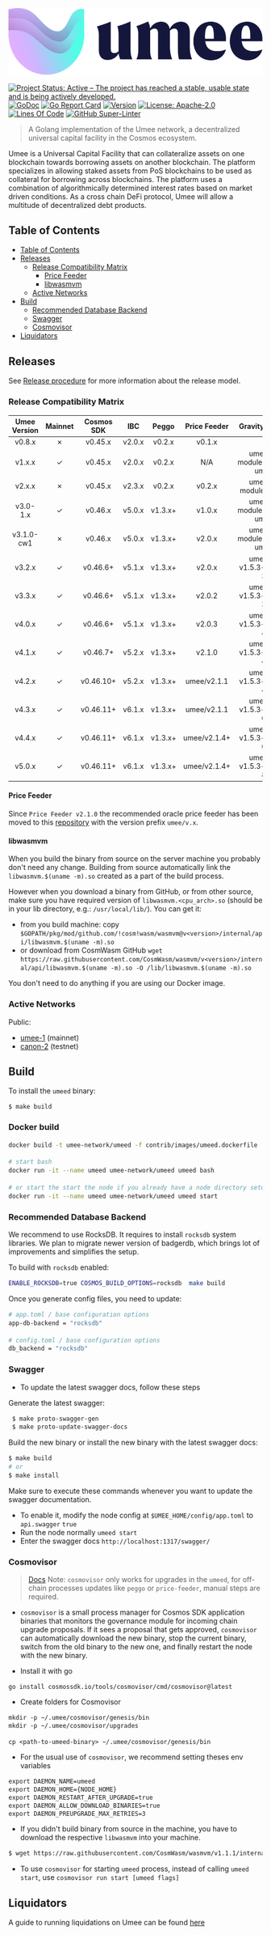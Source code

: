<!-- markdownlint-disable MD041 -->
<!-- markdownlint-disable MD013 -->

![Logo!](assets/umee-logo.png)

[![Project Status: Active – The project has reached a stable, usable state and is being actively developed.](https://www.repostatus.org/badges/latest/active.svg)](https://www.repostatus.org/#wip)
[![GoDoc](https://img.shields.io/badge/godoc-reference-blue?style=flat-square&logo=go)](https://godoc.org/github.com/umee-network/umee)
[![Go Report Card](https://goreportcard.com/badge/github.com/umee-network/umee?style=flat-square)](https://goreportcard.com/report/github.com/umee-network/umee)
[![Version](https://img.shields.io/github/tag/umee-network/umee.svg?style=flat-square)](https://github.com/umee-network/umee/releases/latest)
[![License: Apache-2.0](https://img.shields.io/github/license/umee-network/umee.svg?style=flat-square)](https://github.com/umee-network/umee/blob/main/LICENSE)
[![Lines Of Code](https://img.shields.io/tokei/lines/github/umee-network/umee?style=flat-square)](https://github.com/umee-network/umee)
[![GitHub Super-Linter](https://img.shields.io/github/workflow/status/umee-network/umee/Lint?style=flat-square&label=Lint)](https://github.com/marketplace/actions/super-linter)

> A Golang implementation of the Umee network, a decentralized universal capital
> facility in the Cosmos ecosystem.

Umee is a Universal Capital Facility that can collateralize assets on one blockchain
towards borrowing assets on another blockchain. The platform specializes in
allowing staked assets from PoS blockchains to be used as collateral for borrowing
across blockchains. The platform uses a combination of algorithmically determined
interest rates based on market driven conditions. As a cross chain DeFi protocol,
Umee will allow a multitude of decentralized debt products.

## Table of Contents

- [Table of Contents](#table-of-contents)
- [Releases](#releases)
  - [Release Compatibility Matrix](#release-compatibility-matrix)
    - [Price Feeder](#price-feeder)
    - [libwasmvm](#libwasmvm)
  - [Active Networks](#active-networks)
- [Build](#build)
  - [Recommended Database Backend](#recommended-database-backend)
  - [Swagger](#swagger)
  - [Cosmovisor](#cosmovisor)
- [Liquidators](#liquidators)

## Releases

See [Release procedure](CONTRIBUTING.md#release-procedure) for more information about the release model.

### Release Compatibility Matrix

| Umee Version | Mainnet | Cosmos SDK |  IBC   |  Peggo  | Price Feeder |       Gravity Bridge       | libwasmvm |
| :----------: | :-----: | :--------: | :----: | :-----: | :----------: | :------------------------: | :-------: |
|    v0.8.x    |    ✗    |  v0.45.x   | v2.0.x | v0.2.x  |    v0.1.x    |                            |           |
|    v1.x.x    |    ✓    |  v0.45.x   | v2.0.x | v0.2.x  |     N/A      | umee/v1 module/v1.4.x-umee |           |
|    v2.x.x    |    ✗    |  v0.45.x   | v2.3.x | v0.2.x  |    v0.2.x    |   umee/v2 module/v1.4.x    |           |
|   v3.0-1.x   |    ✓    |  v0.46.x   | v5.0.x | v1.3.x+ |    v1.0.x    | umee/v3 module/v1.5.x-umee |           |
|  v3.1.0-cw1  |    ✗    |  v0.46.x   | v5.0.x | v1.3.x+ |    v2.0.x    | umee/v3 module/v1.5.x-umee |           |
|    v3.2.x    |    ✓    |  v0.46.6+  | v5.1.x | v1.3.x+ |    v2.0.x    |   umee/v3 v1.5.3-umee-3    |  v1.1.1   |
|    v3.3.x    |    ✓    |  v0.46.6+  | v5.1.x | v1.3.x+ |    v2.0.2    |   umee/v3 v1.5.3-umee-3    |  v1.1.1   |
|    v4.0.x    |    ✓    |  v0.46.6+  | v5.1.x | v1.3.x+ |    v2.0.3    |   umee/v4 v1.5.3-umee-4    |  v1.1.1   |
|    v4.1.x    |    ✓    |  v0.46.7+  | v5.2.x | v1.3.x+ |    v2.1.0    |   umee/v4 v1.5.3-umee-4    |  v1.1.1   |
|    v4.2.x    |    ✓    | v0.46.10+  | v5.2.x | v1.3.x+ | umee/v2.1.1  |   umee/v4 v1.5.3-umee-4    |  v1.1.1   |
|    v4.3.x    |    ✓    | v0.46.11+  | v6.1.x | v1.3.x+ | umee/v2.1.1  |   umee/v4 v1.5.3-umee-6    |  v1.2.1   |
|    v4.4.x    |    ✓    | v0.46.11+  | v6.1.x | v1.3.x+ | umee/v2.1.4+ |   umee/v4 v1.5.3-umee-6    |  v1.2.3   |
|    v5.0.x    |    ✓    | v0.46.11+  | v6.1.x | v1.3.x+ | umee/v2.1.4+ |   umee/v4 v1.5.3-umee-8    |  v1.2.3   |

#### Price Feeder

Since `Price Feeder v2.1.0` the recommended oracle price feeder has been moved to this [repository](https://github.com/ojo-network/price-feeder/tree/umee) with the version prefix `umee/v.x`.

#### libwasmvm

When you build the binary from source on the server machine you probably don't need any change. Building from source automatically link the `libwasmvm.$(uname -m).so` created as a part of the build process.

However when you download a binary from GitHub, or from other source, make sure you have required version of `libwasmvm.<cpu_arch>.so` (should be in your lib directory, e.g.: `/usr/local/lib/`). You can get it:

- from you build machine: copy `$GOPATH/pkg/mod/github.com/!cosm!wasm/wasmvm@v<version>/internal/api/libwasmvm.$(uname -m).so`
- or download from CosmWasm GitHub `wget https://raw.githubusercontent.com/CosmWasm/wasmvm/v<version>/internal/api/libwasmvm.$(uname -m).so -O /lib/libwasmvm.$(uname -m).so`

You don't need to do anything if you are using our Docker image.

### Active Networks

Public:

- [umee-1](networks/umee-1) (mainnet)
- [canon-2](networks/canon-2) (testnet)

## Build

To install the `umeed` binary:

```shell
$ make build
```

### Docker build

```bash
docker build -t umee-network/umeed -f contrib/images/umeed.dockerfile .

# start bash
docker run -it --name umeed umee-network/umeed umeed bash

# or start the start the node if you already have a node directory setup
docker run -it --name umeed umee-network/umeed umeed start
```

### Recommended Database Backend

We recommend to use RocksDB. It requires to install `rocksdb` system libraries.
We plan to migrate newer version of badgerdb, which brings lot of improvements and simplifies the setup.

To build with `rocksdb` enabled:

```bash
ENABLE_ROCKSDB=true COSMOS_BUILD_OPTIONS=rocksdb  make build
```

Once you generate config files, you need to update:

```bash
# app.toml / base configuration options
app-db-backend = "rocksdb"

# config.toml / base configuration options
db_backend = "rocksdb"
```

### Swagger

- To update the latest swagger docs, follow these steps

Generate the latest swagger:

```bash
 $ make proto-swagger-gen
 $ make proto-update-swagger-docs
```

Build the new binary or install the new binary with the latest swagger docs:

```bash
$ make build
# or
$ make install
```

Make sure to execute these commands whenever you want to update the swagger documentation.

- To enable it, modify the node config at `$UMEE_HOME/config/app.toml` to `api.swagger` `true`
- Run the node normally `umeed start`
- Enter the swagger docs `http://localhost:1317/swagger/`

### Cosmovisor

> [Docs](https://github.com/cosmos/cosmos-sdk/tree/main/tools/cosmovisor)
> Note: `cosmovisor` only works for upgrades in the `umeed`, for off-chain processes updates like `peggo` or `price-feeder`, manual steps are required.

- `cosmovisor` is a small process manager for Cosmos SDK application binaries that monitors the governance module for incoming chain upgrade proposals. If it sees a proposal that gets approved, `cosmovisor` can automatically download
  the new binary, stop the current binary, switch from the old binary to the new one, and finally restart the node with the new binary.

- Install it with go

```shell
go install cosmossdk.io/tools/cosmovisor/cmd/cosmovisor@latest
```

- Create folders for Cosmovisor

```shell
mkdir -p ~/.umee/cosmovisor/genesis/bin
mkdir -p ~/.umee/cosmovisor/upgrades

cp <path-to-umeed-binary> ~/.umee/cosmovisor/genesis/bin
```

- For the usual use of `cosmovisor`, we recommend setting theses env variables

```shell
export DAEMON_NAME=umeed
export DAEMON_HOME={NODE_HOME}
export DAEMON_RESTART_AFTER_UPGRADE=true
export DAEMON_ALLOW_DOWNLOAD_BINARIES=true
export DAEMON_PREUPGRADE_MAX_RETRIES=3
```

- If you didn't build binary from source in the machine, you have to download the respective `libwasmvm` into your machine.

```bash
$ wget https://raw.githubusercontent.com/CosmWasm/wasmvm/v1.1.1/internal/api/libwasmvm.$(uname -m).so -O /lib/libwasmvm.$(uname -m).so
```

- To use `cosmovisor` for starting `umeed` process, instead of calling `umeed start`, use `cosmovisor run start [umeed flags]`

## Liquidators

A guide to running liquidations on Umee can be found [here](./x/leverage/LIQUIDATION.md)
